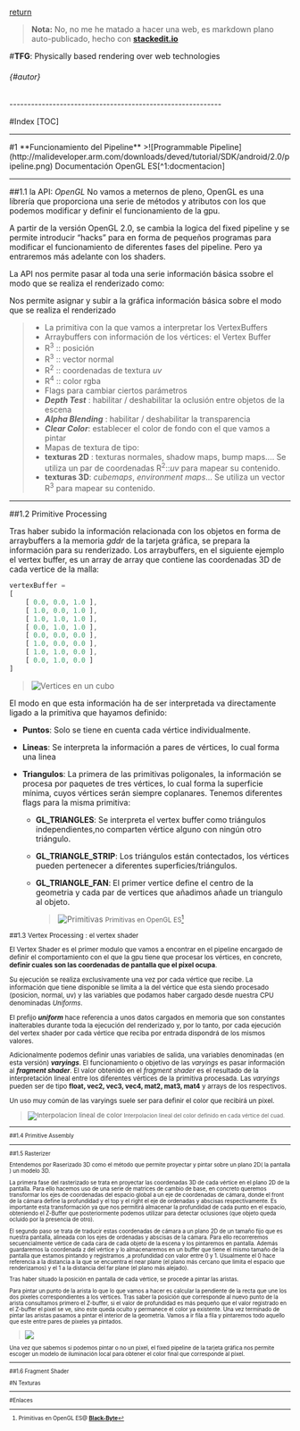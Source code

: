 
[return](/)
> **Nota:** No, no me he matado a hacer una web, es markdown plano auto-publicado, hecho con [**stackedit.io**](https://stackedit.io)

#**TFG**: Physically based rendering over web technologies
######  {#autor}

<div class="pagebreak"></div>
-----------------------------------------------------------

#Index
[TOC]

-----------------------------------------------------------

<div class="pagebreak"></div>
#1 **Funcionamiento del Pipeline**
>![Programmable Pipeline](http://malideveloper.arm.com/downloads/deved/tutorial/SDK/android/2.0/pipeline.png)
Documentación OpenGL ES[^1:docmentacion]

---

##1.1 la API: *OpenGL*
No vamos a meternos de pleno, OpenGL es una librería que proporciona una serie de métodos y atributos con los que podemos modificar y definir el funcionamiento de la gpu.

A partir de la versión OpenGL 2.0, se cambia la logica del fixed pipeline y se permite introducir “hacks” para en forma de pequeños programas para modificar el funcionamiento de diferentes fases del pipeline. Pero ya entraremos más adelante con los shaders.

La API nos permite pasar al toda una serie información básica ssobre el modo que se realiza el renderizado como:

Nos permite asignar y subir a la gráfica información básica sobre el modo que se realiza el renderizado

> - La primitiva con la que vamos a interpretar los VertexBuffers
> - Arraybuffers con información de los vértices:  el Vertex Buffer
>  - R<sup>3</sup> :: posición 
>  - R<sup>3</sup> :: vector normal
>  - R<sup>2</sup> :: coordenadas de textura *uv*
>  - R<sup>4</sup> :: color rgba
>- Flags para cambiar ciertos parámetros
>  - ***Depth Test*** : habilitar / deshabilitar la oclusión entre objetos de la escena 
>  - ***Alpha Blending*** : habilitar / deshabilitar la transparencia
>  - ***Clear Color***: establecer el color de fondo con el que vamos a pintar
>- Mapas de textura de tipo:
>  - **texturas 2D** : texturas normales, shadow maps, bump maps.... Se utiliza un par de coordenadas R<sup>2</sup>::*uv* para mapear su contenido.
>  - **texturas 3D**: *cubemaps*, *environment maps*... Se utiliza un vector  R<sup>3</sup> para mapear su contenido.

---

##1.2 Primitive Processing 

Tras haber subido la información relacionada con los objetos en forma de arraybuffers a la memoria *gddr* de la tarjeta gráfica, se prepara la información para su renderizado. 
Los arraybuffers, en el siguiente ejemplo el vertex buffer, es un array de array que contiene las coordenadas 3D de cada vertice de la malla:

``` javascript
vertexBuffer = 
[
	[ 0.0, 0.0, 1.0 ],
	[ 1.0, 0.0, 1.0 ],
	[ 1.0, 1.0, 1.0 ],
	[ 0.0, 1.0, 1.0 ],
	[ 0.0, 0.0, 0.0 ],
	[ 1.0, 0.0, 0.0 ],
	[ 1.0, 1.0, 0.0 ],
	[ 0.0, 1.0, 0.0 ]
]
```
>![Vertices en un cubo](http://www.cores2.com/3D_Tutorial/_images/CubeVertices.png)

El modo en que esta información ha de ser interpretada va directamente ligado a la primitiva que hayamos definido:

- **Puntos**: Solo se tiene en cuenta cada vértice individualmente.
- **Lineas**: Se interpreta la información a pares de vértices, lo cual forma una linea
- **Triangulos**: La primera de las primitivas poligonales, la información se procesa por paquetes de tres vértices, lo cual forma la superficie mínima, cuyos vértices serán siempre coplanares. Tenemos diferentes flags para la misma primitiva:

	- **GL_TRIANGLES**:  Se interpreta el vertex buffer como triángulos independientes,no comparten vértice alguno con ningún otro triángulo.
	- **GL_TRIANGLE_STRIP**: Los triángulos están contectados, los vértices pueden pertenecer a diferentes superficies/triángulos.
	- **GL_TRIANGLE_FAN**: El primer vertice define el centro de la geometria y cada par de vertices que añadimos añade un triangulo al objeto.
	
		>![Primitivas](http://black-byte.com/wp-content/uploads/2007/01/triangulos.png)
		<small>Primitivas en OpenGL ES[^1.2:primitivas]


##1.3 Vertex Processing : el vertex shader

El Vertex Shader es el primer modulo que vamos a encontrar en el pipeline encargado de definir el comportamiento con el que la gpu tiene que procesar los vértices, en concreto, **definir cuales son las coordenadas de pantalla que el pixel ocupa**.

Su ejecución se realiza exclusivamente una vez por cada vértice que recibe.  La información que tiene disponible se limita a la del vértice que esta siendo procesado (posicion, normal, uv) y las variables que podamos haber cargado desde nuestra CPU denominadas *Uniforms*.

El prefijo ***uniform*** hace referencia a unos datos cargados en memoria que son constantes inalterables durante toda la ejecución del renderizado y, por lo tanto, por cada ejecución del vertex shader por cada vértice que reciba por entrada dispondrá de los mismos valores.

 Adicionalmente podemos definir unas variables de salida, una variables denominadas (en esta versión) ***varyings***. El funcionamiento o objetivo de las *varyings* es pasar información al ***fragment shader***. El valor obtenido en el *fragment shader* es el resultado de la interpretación lineal entre los diferentes vértices de la primitiva procesada.   Las *varyings* pueden ser de tipo **float, vec2, vec3, vec4, mat2, mat3, mat4** y arrays de los respectivos. 

Un uso muy común de las varyings suele ser para definir el color que recibirá un pixel.

>![Interpolacion lineal de color](http://3.bp.blogspot.com/-kgKg2kiBvD0/TarT8eoeV9I/AAAAAAAAAaI/-P36pCTG56s/s1600/BilinearGradient.png)
><small>Interpolacion lineal del color definido en cada vértice del cuad.

---

##1.4 Primitive Assembly

---

##1.5 Rasterizer

Entendemos por Raserizado 3D como el método que permite proyectar y pintar sobre un plano 2D( la pantalla ) un modelo 3D.

La primera fase del rasterizado se trata en proyectar las coordenadas 3D de cada vértice en el plano 2D de la pantalla. Para ello hacemos uso de una serie de matrices de cambio de base, en concreto queremos transformar los ejes de coordenadas del espacio global a un eje de coordenadas de cámara, donde el front de la cámara define la profundidad y el top y el right el eje de ordenadas y abscisas respectivamente. Es importante esta transformación ya que nos permitirá almacenar la profundidad de cada punto en el espacio, obteniendo el Z-Buffer que posteriormente podemos utilizar para detectar oclusiones (que objeto queda ocluido por la presencia de otro).

El segundo paso se trata de traducir estas coordenadas de cámara a un plano 2D de un tamaño fijo que es nuestra pantalla, alineada con los ejes de ordenadas y abscisas de la cámara. Para ello recorreremos secuencialmente vértice de cada cara de cada objeto de la escena y los pintaremos en pantalla. Además guardaremos la coordenada z del vértice y lo almacenaremos en un buffer que tiene el mismo tamaño de la pantalla que estamos pintando y registramos ,a profundidad con valor entre 0 y 1. Usualmente el 0 hace referencia a la distancia a la que se encuentra el near plane (el plano más cercano que limita el espacio que renderizamos) y el 1 a la distancia del far plane (el plano más alejado).

Tras haber situado la posición en pantalla de cada vértice, se procede a pintar las aristas.

Para pintar un punto de la arista lo que lo que vamos a hacer es calcular la pendiente de la recta que une los dos pixeles correspondientes a los vértices. Tras saber la posición que corresponde al nuevo punto de la arista consultamos primero el Z-buffer, si el valor de profundidad es más pequeño que el valor registrado en el Z-buffer el pixel se ve, sino este queda oculto y permanece el color ya existente.
Una vez terminado de pintar las aristas pasamos a pintar el interior de la geometría. Vamos a ir fila a fila y pintaremos todo aquello que este entre pares de pixeles ya pintados.

>![](http://www.codeproject.com/KB/GDI/3DSoftwareRenderingEngine/scanlinerasterizer.png)

Una vez que sabemos si podemos pintar o no un pixel, el fixed pipeline de la tarjeta gráfica nos permite escoger un modelo de iluminación local para obtener el color final que corresponde al píxel.

---

##1.6 Fragment Shader

#N Texturas

















<div class="pagebreak"></div>
<!-- anexos -->

---

#Enlaces
[^1:docmentacion]:Documentación OpenGL ES @ [**kronos.org**](https://www.khronos.org/registry/gles/specs/2.0/es_cm_spec_2.0.24.pdf)

[^1.2:primitivas]: Primitivas en OpenGL ES@ [**Black-Byte**](http://black-byte.com/tutorial/primitivas-en-opengl/)

